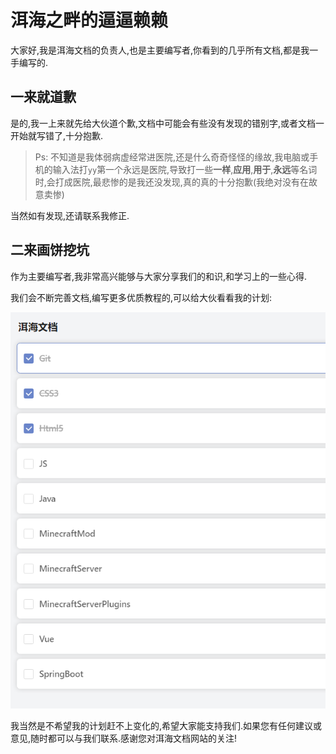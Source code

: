 # 洱海之畔的逼逼赖赖

大家好,我是洱海文档的负责人,也是主要编写者,你看到的几乎所有文档,都是我一手编写的.

## 一来就道歉

是的,我一上来就先给大伙道个歉,文档中可能会有些没有发现的错别字,或者文档一开始就写错了,十分抱歉.

> Ps: 不知道是我体弱病虚经常进医院,还是什么奇奇怪怪的缘故,我电脑或手机的输入法打`yy`第一个永远是医院,导致打一些**一样**,**应用**,**用于**,**永远**等名词时,会打成医院,最悲惨的是我还没发现,真的真的十分抱歉(我绝对没有在故意卖惨)

当然如有发现,还请联系我修正.

## 二来画饼挖坑

作为主要编写者,我非常高兴能够与大家分享我们的和识,和学习上的一些心得.

我们会不断完善文档,编写更多优质教程的,可以给大伙看看我的计划:

![2-1](assets/2-1.png)

我当然是不希望我的计划赶不上变化的,希望大家能支持我们.如果您有任何建议或意见,随时都可以与我们联系.感谢您对洱海文档网站的关注!

